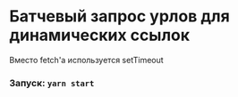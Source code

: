 # Батчевый запрос урлов для динамических ссылок 
Вместо fetch'a используется setTimeout

### Запуск: `yarn start`